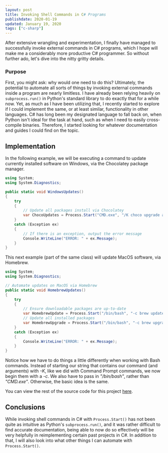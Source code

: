 ```yaml
---
layout: post
title: Invoking Shell Commands in C# Programs
publishdate: 2020-01-19
updated: January 19, 2020
tags: ["c-sharp"] 
---
```


After extensive wrangling and experimentation, I finally have managed to
successfully invoke external commands in C# programs, which I hope will make
me a considerably more productive C# programmer. So without further ado, let's
dive into the nitty gritty details.

### Purpose

First, you might ask: why would one need to do this? Ultimately, the potential
to automate all sorts of things by invoking external commands inside a program
are nearly limitless. I have already been relying heavily on `subprocess.run()`
in Python's standard library to do exactly that for a while now. Yet, as much
as I have been utilizing that, I recently started to explore if I could implement
the same, or at least similar, functionality in other languages. C# has long been 
my designated language to fall back on, when Python isn't ideal for the task
at hand, such as when I need to easily cross-compile binaries. Therefore, I 
started looking for whatever documentation and guides I could find on the 
topic. 

## Implementation

In the following example, we will be executing a command to update currently
installed software on Windows, via the Chocolatey package manager.

```c#
using System;
using System.Diagnostics;

public static void WindowsUpdates()
{
    try
    {
        // Update all packages install via Chocolatey
        var ChocoUpdates = Process.Start("CMD.exe", "/K choco upgrade all");
    }
    catch (Exception ex)
    {
        // If there is an exception, output the error message
        Console.WriteLine("ERROR: " + ex.Message);
    }
}
```

This next example (part of the same class) will update MacOS software, via
Homebrew.

```c#
using System;
using System.Diagnostics;

// Automate updates on MacOS via Homebrew
public static void HomebrewUpdates()
{
    try
    {
        // Ensure downloadable packages are up-to-date
        var HomebrewUpdate = Process.Start("/bin/bash", "-c brew update");
        // Update all installed packages
        var HomebrewUpgrade = Process.Start("/bin/bash", "-c brew upgrade");
    }
    catch (Exception ex)
    {
        Console.WriteLine("ERROR: " + ex.Message);
    }
}
```

Notice how we have to do things a little differently when working with Bash
commands. Instead of starting our string that contains our command (and arguments) 
with *-K*, like we did with Command Prompt commands, we now begin them with a
*-c*. We also have to pass in *"/bin/bash"*, rather than *"CMD.exe"*. Otherwise,
the basic idea is the same. 

You can view the rest of the source code for this project 
<a href="https://github.com/d-bits/syscentral" target="blank">here</a>.

## Conclusions

While invoking shell commands in C# with `Process.Start()` has not been quite
as intuitive as Python's `subprocess.run()`, and it was rather difficult to
find accurate documentation, being able to now do so effectively will be very
helpfully in reimplementing certain past projects in C#.  In addition to that,
I will also look into what other things I can automate with `Process.Start()`.

<br>